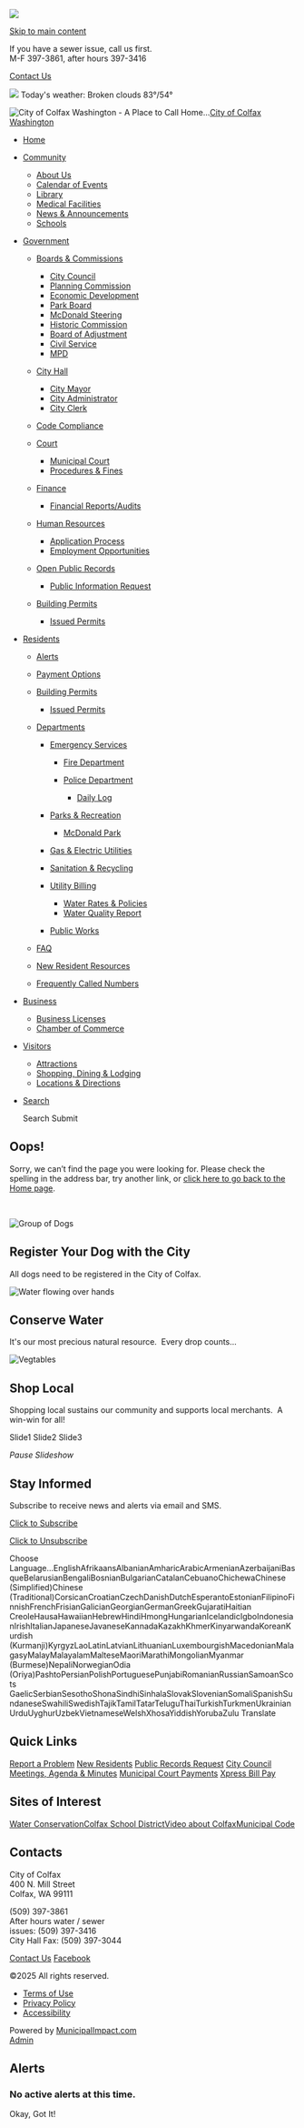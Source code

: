 ![](https://colfaxwa.org/images/logos_mi/C_351_Logo_1352756831_4019.jpg)

[Skip to main content](https://colfaxwa.org/city-mayor-1/chamber-of-commerce/contact-us/)

If you have a sewer issue, call us first.  
M-F 397-3861, after hours 397-3416

[Contact Us](https://colfaxwa.org/contact-us)

![](https://colfaxwa.org/imgD/weatherbit_icons/c03d.png) Today's weather: Broken clouds 83°/54°

![City of Colfax Washington - A Place to Call Home...](https://colfaxwa.org/images/logos_mi/C_351_Logo_1352756831_4019.jpg)[City of Colfax Washington](https://colfaxwa.org/home)

- [Home](https://colfaxwa.org)
- [Community](https://colfaxwa.org/city-mayor-1/chamber-of-commerce/contact-us)
  
  - [About Us](https://colfaxwa.org/about-us)
  - [Calendar of Events](https://colfaxwa.org/calendar-of-events)
  - [Library](https://colfaxwa.org/library)
  - [Medical Facilities](https://colfaxwa.org/medical-facilities)
  - [News &amp; Announcements](https://colfaxwa.org/news-and-announcements)
  - [Schools](https://colfaxwa.org/schools)
- [Government](https://colfaxwa.org/city-mayor-1/chamber-of-commerce/contact-us)
  
  - [Boards &amp; Commissions](https://colfaxwa.org/boards-and-commissions)
    
    - [City Council](https://colfaxwa.org/city-council)
    - [Planning Commission](https://colfaxwa.org/planning-commission)
    - [Economic Development](https://colfaxwa.org/economic-development)
    - [Park Board](https://colfaxwa.org/park-board)
    - [McDonald Steering](https://colfaxwa.org/mcdonald-steering)
    - [Historic Commission](https://colfaxwa.org/historic-commission)
    - [Board of Adjustment](https://colfaxwa.org/board-of-adjustment)
    - [Civil Service](https://colfaxwa.org/civil-service)
    - [MPD](https://colfaxwa.org/mpd)
  - [City Hall](https://colfaxwa.org/city-hall)
    
    - [City Mayor](https://colfaxwa.org/city-mayor-1)
    - [City Administrator](https://colfaxwa.org/city-administrator)
    - [City Clerk](https://colfaxwa.org/city-clerk)
  - [Code Compliance](https://colfaxwa.org/code-compliance)
  - [Court](https://colfaxwa.org/court)
    
    - [Municipal Court](https://colfaxwa.org/municipal-court)
    - [Procedures &amp; Fines](https://colfaxwa.org/procedures-and-fines)
  - [Finance](https://colfaxwa.org/finance)
    
    - [Financial Reports/Audits](https://colfaxwa.org/financial-reports-audits)
  - [Human Resources](https://colfaxwa.org/human-resources)
    
    - [Application Process](https://colfaxwa.org/application-process)
    - [Employment Opportunities](https://colfaxwa.org/employment-opportunities)
  - [Open Public Records](https://colfaxwa.org/open-public-records)
    
    - [Public Information Request](https://colfaxwa.org/public-information-request)
  - [Building Permits](https://colfaxwa.org/building-permits-1)
    
    - [Issued Permits](https://colfaxwa.org/issued-permits-1)
- [Residents](https://colfaxwa.org/city-mayor-1/chamber-of-commerce/contact-us)
  
  - [Alerts](https://colfaxwa.org/alerts)
  - [Payment Options](https://colfaxwa.org/payment-options)
  - [Building Permits](https://colfaxwa.org/building-permits)
    
    - [Issued Permits](https://colfaxwa.org/issued-permits)
  - [Departments](https://colfaxwa.org/departments)
    
    - [Emergency Services](https://colfaxwa.org/emergency-services)
      
      - [Fire Department](https://colfaxwa.org/fire-department)
      - [Police Department](https://colfaxwa.org/police-department)
        
        - [Daily Log](https://colfaxwa.org/daily-log)
    - [Parks &amp; Recreation](https://colfaxwa.org/parks-and-recreation)
      
      - [McDonald Park](https://colfaxwa.org/mcdonald-park)
    - [Gas &amp; Electric Utilities](https://colfaxwa.org/gas-and-electric-utilities)
    - [Sanitation &amp; Recycling](https://colfaxwa.org/sanitation-and-recycling)
    - [Utility Billing](https://colfaxwa.org/utility-billing)
      
      - [Water Rates &amp; Policies](https://colfaxwa.org/water-rates-and-policies)
      - [Water Quality Report](https://colfaxwa.org/water-quality-report)
    - [Public Works](https://colfaxwa.org/public-works)
  - [FAQ](https://colfaxwa.org/faq)
  - [New Resident Resources](https://colfaxwa.org/new-resident-resources)
  - [Frequently Called Numbers](https://colfaxwa.org/frequently-called-numbers)
- [Business](https://colfaxwa.org/city-mayor-1/chamber-of-commerce/contact-us)
  
  - [Business Licenses](https://colfaxwa.org/business-licenses)
  - [Chamber of Commerce](https://colfaxwa.org/chamber-of-commerce)
- [Visitors](https://colfaxwa.org/city-mayor-1/chamber-of-commerce/contact-us)
  
  - [Attractions](https://colfaxwa.org/attractions)
  - [Shopping, Dining &amp; Lodging](https://colfaxwa.org/shopping-dining-and-lodging)
  - [Locations &amp; Directions](https://colfaxwa.org/locations-and-directions)
- [Search](https://colfaxwa.org/city-mayor-1/chamber-of-commerce/contact-us)
  
  Search Submit

## Oops!

Sorry, we can’t find the page you were looking for. Please check the spelling in the address bar, try another link, or [click here to go back to the Home page](https://colfaxwa.org/city-mayor-1/chamber-of-commerce).

 

![Group of Dogs](https://colfaxwa.org/images/promos_mi/mi_351_Dogs.jpg)

## Register Your Dog with the City

All dogs need to be registered in the City of Colfax.

![Water flowing over hands](https://colfaxwa.org/images/promos_mi/mi_2_promo-water1.jpg)

## Conserve Water

It's our most precious natural resource.  Every drop counts...

![Vegtables](https://colfaxwa.org/images/promos_mi/mi_2_farmersmarketfoodprototype.jpg)

## Shop Local

Shopping local sustains our community and supports local merchants.  A win-win for all!

Slide1 Slide2 Slide3

*Pause Slideshow*

## Stay Informed

Subscribe to receive news and alerts via email and SMS.

[Click to Subscribe](https://colfaxwa.org/city-mayor-1/chamber-of-commerce/contact-us/subscribe)

[Click to Unsubscribe](https://colfaxwa.org/city-mayor-1/chamber-of-commerce/contact-us/unsubscribe)

Choose Language...EnglishAfrikaansAlbanianAmharicArabicArmenianAzerbaijaniBasqueBelarusianBengaliBosnianBulgarianCatalanCebuanoChichewaChinese (Simplified)Chinese (Traditional)CorsicanCroatianCzechDanishDutchEsperantoEstonianFilipinoFinnishFrenchFrisianGalicianGeorgianGermanGreekGujaratiHaitian CreoleHausaHawaiianHebrewHindiHmongHungarianIcelandicIgboIndonesianIrishItalianJapaneseJavaneseKannadaKazakhKhmerKinyarwandaKoreanKurdish (Kurmanji)KyrgyzLaoLatinLatvianLithuanianLuxembourgishMacedonianMalagasyMalayMalayalamMalteseMaoriMarathiMongolianMyanmar (Burmese)NepaliNorwegianOdia (Oriya)PashtoPersianPolishPortuguesePunjabiRomanianRussianSamoanScots GaelicSerbianSesothoShonaSindhiSinhalaSlovakSlovenianSomaliSpanishSundaneseSwahiliSwedishTajikTamilTatarTeluguThaiTurkishTurkmenUkrainianUrduUyghurUzbekVietnameseWelshXhosaYiddishYorubaZulu Translate

## Quick Links

[Report a Problem](https://colfaxwa.org/city-mayor-1/chamber-of-commerce/contact-us/contact-us) [New Residents](https://colfaxwa.org/city-mayor-1/chamber-of-commerce/contact-us/new-resident-resources) [Public Records Request](https://colfaxwa.org/city-mayor-1/chamber-of-commerce/contact-us/open-public-records) [City Council Meetings, Agenda &amp; Minutes](https://colfaxwa.org/city-mayor-1/chamber-of-commerce/contact-us/city-council) [Municipal Court Payments](https://colfaxwa.org/payment-options) [Xpress Bill Pay](https://colfaxwa.org/payment-options)

## Sites of Interest

[Water Conservation](https://wateruseitwisely.com)[Colfax School District](https://www.csd300.org)[Video about Colfax](https://www.youtube.com/watch?v=0WhbUAZW0g4&feature=emb_logo)[Municipal Code](https://www.codepublishing.com/WA/Colfax)

## Contacts

City of Colfax  
400 N. Mill Street  
Colfax, WA 99111

(509) 397-3861  
After hours water / sewer  
issues: (509) 397-3416  
City Hall Fax: (509) 397-3044

[Contact Us](https://colfaxwa.org/contact-us) [Facebook](https://www.facebook.com/clfxwash)

©2025 All rights reserved.

- [Terms of Use](https://colfaxwa.org/terms.html)
- [Privacy Policy](https://colfaxwa.org/privacy.html)
- [Accessibility](https://colfaxwa.org/accessibility.html)

Powered by [MunicipalImpact.com](https://www.municipalimpact.com)  
[Admin](https://clients.municipalimpact.com/client/?e=fa19dd4aa07fd5df9d0898668d06f165)

## Alerts

### No active alerts at this time.

Okay, Got It!
